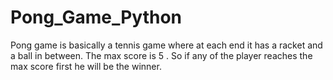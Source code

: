 # Pong_Game_Python
Pong game is basically a tennis game where at each end it has a racket and a ball in between. The max score is 5 . So if any of the player reaches the max score first he will be the winner.
